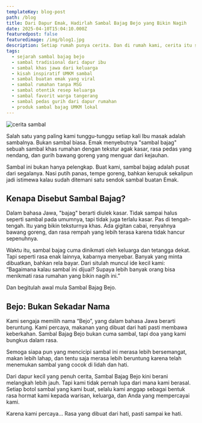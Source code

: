 ```yaml
---
templateKey: blog-post
path: /blog
title: Dari Dapur Emak, Hadirlah Sambal Bajag Bejo yang Bikin Nagih
date: 2025-04-10T15:04:10.000Z
featuredpost: false
featuredimage: /img/blog1.jpg
description: Setiap rumah punya cerita. Dan di rumah kami, cerita itu selalu dimulai dari dapur. Dapur kecil yang sederhana, tapi selalu penuh aroma bawang goreng, cabai tumis, dan suara gemericik minyak panas. Di sana, Ibu adalah rajanya.
tags:
  - sejarah sambal bajag bejo
  - sambal tradisional dari dapur ibu
  - sambal khas jawa dari keluarga
  - kisah inspiratif UMKM sambal
  - sambal buatan emak yang viral
  - sambal rumahan tanpa MSG
  - sambal otentik resep keluarga
  - sambal favorit warga tangerang
  - sambal pedas gurih dari dapur rumahan
  - produk sambal bajag UMKM lokal
---
```

![cerita sambal](/img/blog1.jpg)

Salah satu yang paling kami tunggu-tunggu setiap kali Ibu masak adalah sambalnya. Bukan sambal biasa. Emak menyebutnya "sambal bajag" sebuah sambal khas rumahan dengan tekstur agak kasar, rasa pedas yang nendang, dan gurih bawang goreng yang menguar dari kejauhan.

Sambal ini bukan hanya pelengkap. Buat kami, sambal bajag adalah pusat dari segalanya. Nasi putih panas, tempe goreng, bahkan kerupuk sekalipun jadi istimewa kalau sudah ditemani satu sendok sambal buatan Emak.

## Kenapa Disebut Sambal Bajag?

Dalam bahasa Jawa, "bajag" berarti diulek kasar. Tidak sampai halus seperti sambal pada umumnya, tapi tidak juga terlalu kasar. Pas di tengah-tengah. Itu yang bikin teksturnya khas. Ada gigitan cabai, renyahnya bawang goreng, dan rasa rempah yang lebih terasa karena tidak hancur sepenuhnya.

Waktu itu, sambal bajag cuma dinikmati oleh keluarga dan tetangga dekat. Tapi seperti rasa enak lainnya, kabarnya menyebar. Banyak yang minta dibuatkan, bahkan rela bayar. Dari situlah muncul ide kecil kami: “Bagaimana kalau sambal ini dijual? Supaya lebih banyak orang bisa menikmati rasa rumahan yang bikin nagih ini.”

Dan begitulah awal mula Sambal Bajag Bejo.

## Bejo: Bukan Sekadar Nama

Kami sengaja memilih nama “Bejo”, yang dalam bahasa Jawa berarti beruntung. Kami percaya, makanan yang dibuat dari hati pasti membawa keberkahan. Sambal Bajag Bejo bukan cuma sambal, tapi doa yang kami bungkus dalam rasa.

Semoga siapa pun yang mencicipi sambal ini merasa lebih bersemangat, makan lebih lahap, dan tentu saja merasa lebih beruntung karena telah menemukan sambal yang cocok di lidah dan hati.

Dari dapur kecil yang penuh cerita, Sambal Bajag Bejo kini berani melangkah lebih jauh. Tapi kami tidak pernah lupa dari mana kami berasal. Setiap botol sambal yang kami buat, selalu kami anggap sebagai bentuk rasa hormat kami kepada warisan, keluarga, dan Anda yang mempercayai kami.

Karena kami percaya…
Rasa yang dibuat dari hati, pasti sampai ke hati.
